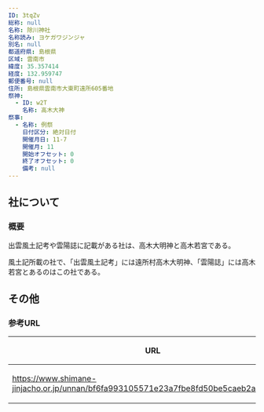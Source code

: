 ```yaml
---
ID: 3tqZv
総称: null
名称: 除川神社
名称読み: ヨケガワジンジャ
別名: null
都道府県: 島根県
区域: 雲南市
緯度: 35.357414
経度: 132.959747
郵便番号: null
住所: 島根県雲南市大東町遠所605番地
祭神:
  - ID: w2T
    名称: 高木大神
祭事:
  - 名称: 例祭
    日付区分: 絶対日付
    開催月日: 11-7
    開催月: 11
    開始オフセット: 0
    終了オフセット: 0
    備考: null
---
```


## 社について

### 概要

出雲風土記考や雲陽誌に記載がある社は、高木大明神と高木若宮である。

風土記所載の社で、「出雲風土記考」には遠所村高木大明神、「雲陽誌」には高木若宮とあるのはこの社である。

## その他

### 参考URL

| URL                                                                                    | 説明   |
| -------------------------------------------------------------------------------------- | ------ |
| https://www.shimane-jinjacho.or.jp/unnan/bf6fa993105571e23a7fbe8fd50be5caeb2ac590.html | 神社庁 |
